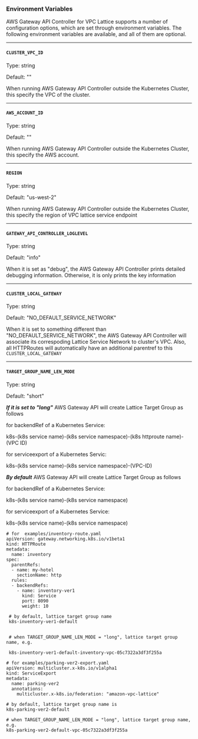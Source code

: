 ### Environment Variables
AWS Gateway API Controller for VPC Lattice supports a number of configuration options, which are set through environment variables.
The following environment variables are available, and all of them are optional.

---

#### `CLUSTER_VPC_ID`

Type: string

Default: ""

When running AWS Gateway API Controller outside the Kubernetes Cluster, this specify the VPC of the cluster.

---

#### `AWS_ACCOUNT_ID`

Type: string

Default: ""

When running AWS Gateway API Controller outside the Kubernetes Cluster, this specify the AWS account.

---

#### `REGION`

Type: string

Default: "us-west-2"

When running AWS Gateway API Controller outside the Kubernetes Cluster, this specify the region of VPC lattice service endpoint

---

#### `GATEWAY_API_CONTROLLER_LOGLEVEL`

Type: string

Default: "info"

When it is set as "debug", the AWS Gateway API Controller prints detailed debugging information.  Otherwise, it is only prints the key information


---

#### `CLUSTER_LOCAL_GATEWAY`

Type: string

Default: "NO_DEFAULT_SERVICE_NETWORK"

When it is set to something different than "NO_DEFAULT_SERVICE_NETWORK", the AWS Gateway API Controller will associate its correspoding Lattice Service Network to cluster's VPC.  Also, all HTTPRoutes will automatically have an additional parentref to this `CLUSTER_LOCAL_GATEWAY`

---

#### `TARGET_GROUP_NAME_LEN_MODE`

Type: string

Default:  "short"

***If it is set to "long"*** 
 AWS Gateway API will create Lattice Target Group as follows

for backendRef of a Kubernetes Service:

k8s-(k8s service name)-(k8s service namespace)-(k8s httproute name)-(VPC ID)

for serviceexport of a Kubernetes Servic:

k8s-(k8s service name)-(k8s service namespace)-(VPC-ID)

***By default***
  AWS Gateway API will create Lattice Target Group as follows

for backendRef of a Kubernetes Service:

k8s-(k8s service name)-(k8s service namespace)

for serviceexport of a Kubernetes Service:

k8s-(k8s service name)-(k8s service namespace)


```
# for  examples/inventory-route.yaml 
apiVersion: gateway.networking.k8s.io/v1beta1
kind: HTTPRoute
metadata:
  name: inventory
spec:
  parentRefs:
  - name: my-hotel
    sectionName: http
  rules:
  - backendRefs:
    - name: inventory-ver1
      kind: Service
      port: 8090
      weight: 10

 # by default, lattice target group name 
 k8s-inventory-ver1-default


 # when TARGET_GROUP_NAME_LEN_MODE = "long", lattice target group name, e.g.

 k8s-inventory-ver1-default-inventory-vpc-05c7322a3df3f255a

```

```
# for examples/parking-ver2-export.yaml 
apiVersion: multicluster.x-k8s.io/v1alpha1
kind: ServiceExport
metadata:
  name: parking-ver2
  annotations:
    multicluster.x-k8s.io/federation: "amazon-vpc-lattice"

# by default, lattice target group name is
k8s-parking-ver2-default

# when TARGET_GROUP_NAME_LEN_MODE = "long", lattice target group name, e.g.
k8s-parking-ver2-default-vpc-05c7322a3df3f255a

```
